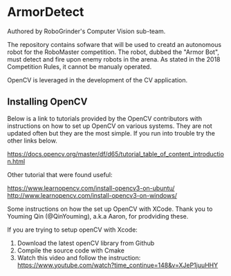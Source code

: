 # ArmorDetect

Authored by RoboGrinder's Computer Vision sub-team.

The repository contains sofware that will be used to creatd an autonomous robot for the RoboMaster competition. The robot, dubbed the "Armor Bot", must detect and fire upon enemy robots in the arena. As stated in the 2018 Competition Rules, it cannot be manualy operated.

OpenCV is leveraged in the development of the CV application.

## Installing OpenCV

Below is a link to tutorials provided by the OpenCV contributors with instructions on how to set up OpenCV on various systems. They are not updated often but they are the most simple. If you run into trouble try the other links below.

https://docs.opencv.org/master/df/d65/tutorial_table_of_content_introduction.html

Other tutorial that were found useful:

https://www.learnopencv.com/install-opencv3-on-ubuntu/
http://www.learnopencv.com/install-opencv3-on-windows/

Some instructions on how the set up OpenCV with XCode. Thank you to Youming Qin (@QinYouming), a.k.a Aaron, for prodviding these.

If you are trying to setup openCV with Xcode:
1.  Download the latest openCV library from Github
2.  Compile the source code with Cmake
3.  Watch this video and follow the instruction:
      https://www.youtube.com/watch?time_continue=148&v=XJeP1juuHHY

